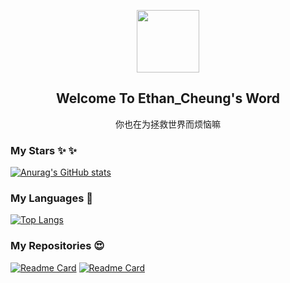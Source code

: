 <p align="center">
  <img src="https://i.postimg.cc/Znt1jWYF/user.jpg" style="width:100px;" />
</p>


<h2 align="center">Welcome To Ethan_Cheung's Word</h2>

<p align="center">你也在为拯救世界而烦恼嘛</p>

### My Stars  :sparkles: :sparkles:
[![Anurag's GitHub stats](https://github-readme-stats.vercel.app/api?username=PoliZyh)](https://github.com/anuraghazra/github-readme-stats)

### My Languages :heartbeat:
[![Top Langs](https://github-readme-stats.vercel.app/api/top-langs/?username=PoliZyh&layout=compact)](https://github.com/anuraghazra/github-readme-stats)

### My Repositories :heart_eyes:
[![Readme Card](https://github-readme-stats.vercel.app/api/pin/?username=PoliZyh&repo=rules-nest)](https://github.com/anuraghazra/github-readme-stats)
[![Readme Card](https://github-readme-stats.vercel.app/api/pin/?username=PoliZyh&repo=LowCode)](https://github.com/anuraghazra/github-readme-stats)


